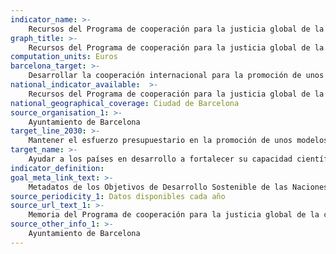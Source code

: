 ```yaml
---
indicator_name: >-
    Recursos del Programa de cooperación para la justicia global de la ciudad destinados a promover modelos de consumo y de producción más sostenibles
graph_title: >-
    Recursos del Programa de cooperación para la justicia global de la ciudad destinados a promover modelos de consumo y de producción más sostenibles
computation_units: Euros
barcelona_target: >-
    Desarrollar la cooperación internacional para la promoción de unos modelos de consumo y de producción más sostenibles
national_indicator_available:  >-
    Recursos del Programa de cooperación para la justicia global de la ciudad destinados a promover modelos de consumo y de producción más sostenibles
national_geographical_coverage: Ciudad de Barcelona
source_organisation_1: >-
    Ayuntamiento de Barcelona
target_line_2030: >-
    Mantener el esfuerzo presupuestario en la promoción de unos modelos de consumo y de producción más sostenibles a través de la economía cooperativa, social y solidaria, aumentando las capacidades de las autoridades locales socias para crear un ecosistema local donde esas iniciativas puedan aflorar y crecer
target_name: >-
    Ayudar a los países en desarrollo a fortalecer su capacidad científica y tecnológica con el fin de avanzar hacia modalidades de consumo y producción más sostenibles
indicator_definition:
goal_meta_link_text: >-
    Metadatos de los Objetivos de Desarrollo Sostenible de las Naciones Unidas (pdf 894kB)
source_periodicity_1: Datos disponibles cada año
source_url_text_1: >-
    Memoria del Programa de cooperación para la justicia global de la ciudad
source_other_info_1: >-
    Ayuntamiento de Barcelona
---
```

